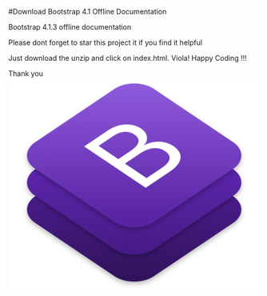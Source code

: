 #Download Bootstrap 4.1 Offline Documentation

Bootstrap 4.1.3 offline documentation

Please dont forget to star this project it if you find it helpful

Just download the unzip and click on index.html. 
Viola! Happy Coding !!!

Thank you
![alt text](assets/img/bootstrap-stack.png)


